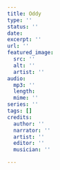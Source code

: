 ```yaml
---
title: Oddy
type: ''
status: ''
date: 
excerpt: ''
url: ''
featured_image:
  src: ''
  alt: ''
  artist: ''
audio:
  mp3: ''
  length: 
  mime: ''
series: ''
tags: []
credits:
  author: ''
  narrator: ''
  artist: ''
  editor: ''
  musician: ''

---
```


